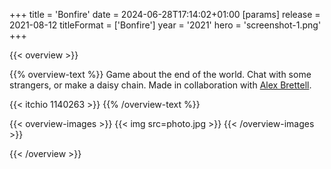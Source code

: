 +++
title = 'Bonfire'
date = 2024-06-28T17:14:02+01:00
[params]
    release = 2021-08-12
    titleFormat = ['Bonfire']
    year = '2021'
    hero = 'screenshot-1.png'
+++

{{< overview >}}

{{% overview-text %}}
Game about the end of the world. Chat with some strangers, or make a daisy chain. Made in collaboration with [Alex Brettell](https://www.instagram.com/folkvutur/).

{{< itchio 1140263 >}}
{{% /overview-text %}}

{{< overview-images >}}
{{< img src=photo.jpg >}}
{{< /overview-images >}}

{{< /overview >}}
